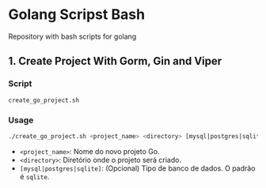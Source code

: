 # Golang Scripst Bash

Repository with bash scripts for golang

## 1. Create Project With Gorm, Gin and Viper

### Script
```
create_go_project.sh
```

### Usage
```sh
./create_go_project.sh <project_name> <directory> [mysql|postgres|sqlite]
```

- `<project_name>`: Nome do novo projeto Go.
- `<directory>`: Diretório onde o projeto será criado.
- `[mysql|postgres|sqlite]`: (Opcional) Tipo de banco de dados. O padrão é `sqlite`.